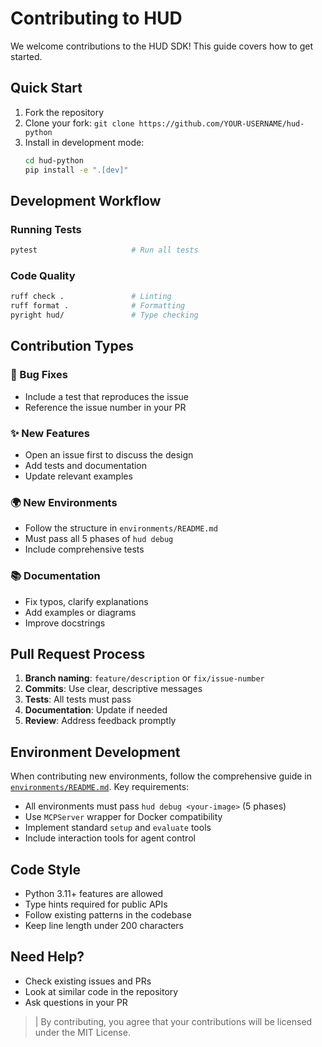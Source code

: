 # Contributing to HUD

We welcome contributions to the HUD SDK! This guide covers how to get started.

## Quick Start

1. Fork the repository
2. Clone your fork: `git clone https://github.com/YOUR-USERNAME/hud-python`
3. Install in development mode:
   ```bash
   cd hud-python
   pip install -e ".[dev]"
   ```

## Development Workflow

### Running Tests
```bash
pytest                     # Run all tests
```

### Code Quality
```bash
ruff check .               # Linting
ruff format .              # Formatting
pyright hud/               # Type checking
```

## Contribution Types

### 🐛 Bug Fixes
- Include a test that reproduces the issue
- Reference the issue number in your PR

### ✨ New Features
- Open an issue first to discuss the design
- Add tests and documentation
- Update relevant examples

### 🌍 New Environments
- Follow the structure in `environments/README.md`
- Must pass all 5 phases of `hud debug`
- Include comprehensive tests

### 📚 Documentation
- Fix typos, clarify explanations
- Add examples or diagrams
- Improve docstrings

## Pull Request Process

1. **Branch naming**: `feature/description` or `fix/issue-number`
2. **Commits**: Use clear, descriptive messages
3. **Tests**: All tests must pass
4. **Documentation**: Update if needed
5. **Review**: Address feedback promptly

## Environment Development

When contributing new environments, follow the comprehensive guide in [`environments/README.md`](environments/README.md). Key requirements:
- All environments must pass `hud debug <your-image>` (5 phases)
- Use `MCPServer` wrapper for Docker compatibility
- Implement standard `setup` and `evaluate` tools
- Include interaction tools for agent control

## Code Style

- Python 3.11+ features are allowed
- Type hints required for public APIs
- Follow existing patterns in the codebase
- Keep line length under 200 characters

## Need Help?

- Check existing issues and PRs
- Look at similar code in the repository
- Ask questions in your PR

> | By contributing, you agree that your contributions will be licensed under the MIT License.